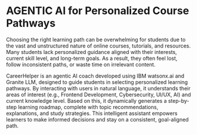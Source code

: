 # AGENTIC AI for Personalized Course Pathways

Choosing the right learning path can be overwhelming for students due to the vast and unstructured nature of online courses, tutorials, and resources. Many students lack personalized guidance aligned with their interests, current skill level, and long-term goals. As a result, they often feel lost, follow inconsistent paths, or waste time on irrelevant content.

CareerHelper is an agentic AI coach developed using IBM watsonx.ai and Granite LLM, designed to guide students in selecting personalized learning pathways. By interacting with users in natural language, it understands their areas of interest (e.g., Frontend Development, Cybersecurity, UI/UX, AI) and current knowledge level. Based on this, it dynamically generates a step-by-step learning roadmap, complete with topic recommendations, explanations, and study strategies. This intelligent assistant empowers learners to make informed decisions and stay on a consistent, goal-aligned path.

